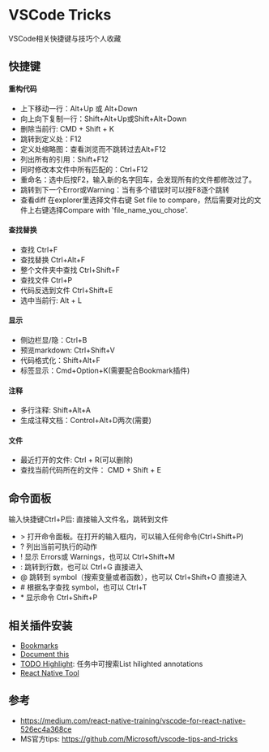 # VSCode Tricks
VSCode相关快捷键与技巧个人收藏

## 快捷键
#### 重构代码
* 上下移动一行：Alt+Up 或 Alt+Down
* 向上向下复制一行：Shift+Alt+Up或Shift+Alt+Down
* 删除当前行: CMD + Shift + K
* 跳转到定义处：F12
* 定义处缩略图：查看浏览而不跳转过去Alt+F12
* 列出所有的引用：Shift+F12
* 同时修改本文件中所有匹配的：Ctrl+F12
* 重命名：选中后按F2，输入新的名字回车，会发现所有的文件都修改过了。
* 跳转到下一个Error或Warning：当有多个错误时可以按F8逐个跳转
* 查看diff 在explorer里选择文件右键 Set file to compare，然后需要对比的文件上右键选择Compare with 'file_name_you_chose'.

#### 查找替换
* 查找 Ctrl+F
* 查找替换 Ctrl+Alt+F
* 整个文件夹中查找 Ctrl+Shift+F
* 查找文件 Ctrl+P
* 代码反选到文件 Ctrl+Shift+E
* 选中当前行: Alt + L

#### 显示
* 侧边栏显/隐：Ctrl+B
* 预览markdown: Ctrl+Shift+V
* 代码格式化：Shift+Alt+F
* 标签显示：Cmd+Option+K(需要配合Bookmark插件)

#### 注释
* 多行注释: Shift+Alt+A
* 生成注释文档：Control+Alt+D两次(需要)

#### 文件
* 最近打开的文件: Ctrl + R(可以删除)
* 查找当前代码所在的文件： CMD + Shift + E

## 命令面板
输入快捷键Ctrl+P后:
直接输入文件名，跳转到文件
* \> 打开命令面板。在打开的输入框内，可以输入任何命令(Ctrl+Shift+P)
* ? 列出当前可执行的动作
* ! 显示 Errors或 Warnings，也可以 Ctrl+Shift+M
* : 跳转到行数，也可以 Ctrl+G 直接进入
* @ 跳转到 symbol（搜索变量或者函数），也可以 Ctrl+Shift+O 直接进入
* \# 根据名字查找 symbol，也可以 Ctrl+T
* \* 显示命令 Ctrl+Shift+P


## 相关插件安装
- [Bookmarks](https://marketplace.visualstudio.com/items?itemName=alefragnani.Bookmarks)
- [Document this](https://marketplace.visualstudio.com/items?itemName=joelday.docthis)
- [TODO Highlight](https://marketplace.visualstudio.com/items?itemName=wayou.vscode-todo-highlight): 任务中可搜索List hilighted annotations
- [React Native Tool](https://marketplace.visualstudio.com/items?itemName=vsmobile.vscode-react-native)

## 参考
- https://medium.com/react-native-training/vscode-for-react-native-526ec4a368ce
- MS官方tips: https://github.com/Microsoft/vscode-tips-and-tricks
